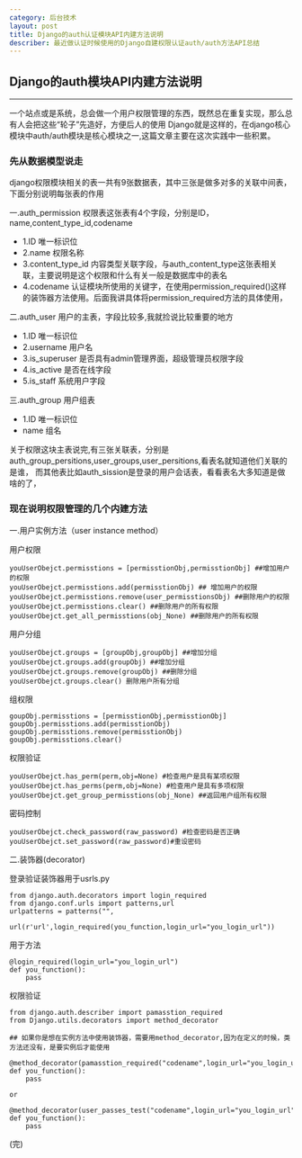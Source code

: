 ```yaml
---
category: 后台技术
layout: post
title: Django的auth认证模块API内建方法说明
describer: 最近做认证时候使用的Django自建权限认证auth/auth方法API总结
---
```


## Django的auth模块API内建方法说明
----------------------------------

一个站点或是系统，总会做一个用户权限管理的东西，既然总在重复实现，那么总有人会把这些“轮子”先造好，方便后人的使用
Django就是这样的，在django核心模块中auth/auth模块是核心模块之一,这篇文章主要在这次实践中一些积累。

### 先从数据模型说走


django权限模块相关的表一共有9张数据表，其中三张是做多对多的关联中间表，下面分别说明每张表的作用


一.auth_permission 权限表这张表有4个字段，分别是ID，name,content_type_id,codename


* 1.ID 唯一标识位
* 2.name 权限名称
* 3.content_type_id 内容类型关联字段，与auth_content_type这张表相关联，主要说明是这个权限和什么有关一般是数据库中的表名
* 4.codename  认证模块所使用的关键字，在使用permission_required()这样的装饰器方法使用。后面我讲具体将permission_required方法的具体使用，


二.auth_user 用户的主表，字段比较多,我就捡说比较重要的地方


* 1.ID 唯一标识位
* 2.username 用户名
* 3.is_superuser 是否具有admin管理界面，超级管理员权限字段
* 4.is_active 是否在线字段 
* 5.is_staff 系统用户字段


三.auth_group 用户组表

* 1.ID 唯一标识位
* name 组名

关于权限这块主表说完,有三张关联表，分别是auth_group_persitions,user_groups,user_persitions,看表名就知道他们关联的是谁，
而其他表比如auth_sission是登录的用户会话表，看看表名大多知道是做啥的了，

### 现在说明权限管理的几个内建方法

一.用户实例方法（user instance method）


用户权限

    youUserObejct.permisstions = [permisstionObj,permisstionObj] ##增加用户的权限
    youUserObejct.permisstions.add(permisstionObj) ## 增加用户的权限
    youUserObejct.permisstions.remove(user_permisstionsObj) ##删除用户的权限
    youUserObejct.permisstions.clear() ##删除用户的所有权限
    youUserObejct.get_all_permisstions(obj_None) ##删除用户的所有权限


用户分组

    youUserObejct.groups = [groupObj,groupObj] ##增加分组
    youUserObejct.groups.add(groupObj) ##增加分组
    youUserObejct.groups.remove(groupObj) ##删除分组
    youUserObejct.groups.clear() 删除用户所有分组


组权限

    goupObj.permisstions = [permisstionObj,permisstionObj] 
    goupObj.permisstions.add(permisstionObj)
    goupObj.permisstions.remove(permisstionObj)
    goupObj.permisstions.clear()

权限验证

    youUserObejct.has_perm(perm,obj=None) #检查用户是具有某项权限
    youUserObejct.has_perms(perm,obj=None) #检查用户是具有多项权限
    youUserObejct.get_group_permisstions(obj_None) ##返回用户组所有权限

密码控制

    youUserObejct.check_password(raw_password) #检查密码是否正确
    youUserObejct.set_password(raw_password)#重设密码

二.装饰器(decorator)

  登录验证装饰器用于usrls.py
  
    from django.auth.decorators import login_required 
    from django.conf.urls import patterns,url
    urlpatterns = patterns("",
                          url(r'url',login_required(you_function,login_url="you_login_url"))
 
 用于方法

    @login_required(login_url="you_login_url")
    def you_function():
        pass

 权限验证

    from django.auth.describer import pamasstion_required
    from Django.utils.decorators import method_decorator
    
    ## 如果你是想在实例方法中使用装饰器，需要用method_decorator,因为在定义的时候，类方法还没有，是要实例后才能使用
   
    @method_decorator(pamasstion_required("codename",login_url="you_login_url"))
    def you_function():
        pass

    or
    
    @method_decorator(user_passes_test("codename",login_url="you_login_url"))
    def you_function():
        pass                   
(完)
                           

